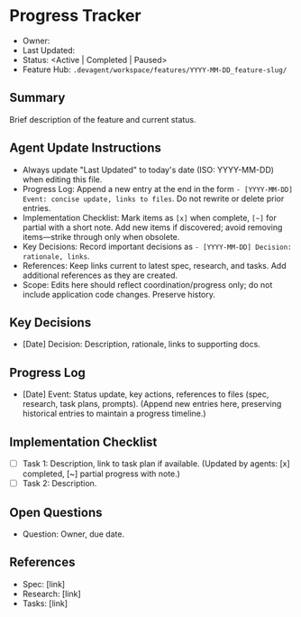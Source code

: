 # <Feature Name> Progress Tracker

- Owner: <DRI>
- Last Updated: <YYYY-MM-DD>
- Status: <Active | Completed | Paused>
- Feature Hub: `.devagent/workspace/features/YYYY-MM-DD_feature-slug/`

## Summary
Brief description of the feature and current status.

## Agent Update Instructions
- Always update "Last Updated" to today's date (ISO: YYYY-MM-DD) when editing this file.
- Progress Log: Append a new entry at the end in the form `- [YYYY-MM-DD] Event: concise update, links to files`. Do not rewrite or delete prior entries.
- Implementation Checklist: Mark items as `[x]` when complete, `[~]` for partial with a short note. Add new items if discovered; avoid removing items—strike through only when obsolete.
- Key Decisions: Record important decisions as `- [YYYY-MM-DD] Decision: rationale, links`.
- References: Keep links current to latest spec, research, and tasks. Add additional references as they are created.
- Scope: Edits here should reflect coordination/progress only; do not include application code changes. Preserve history.

## Key Decisions
- [Date] Decision: Description, rationale, links to supporting docs.

## Progress Log
- [Date] Event: Status update, key actions, references to files (spec, research, task plans, prompts).
(Append new entries here, preserving historical entries to maintain a progress timeline.)

## Implementation Checklist
- [ ] Task 1: Description, link to task plan if available. (Updated by agents: [x] completed, [~] partial progress with note.)
- [ ] Task 2: Description.

## Open Questions
- Question: Owner, due date.

## References
- Spec: [link]
- Research: [link]
- Tasks: [link]
